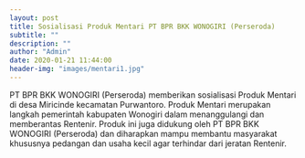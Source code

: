 ```yaml
---
layout: post
title: Sosialisasi Produk Mentari PT BPR BKK WONOGIRI (Perseroda)
subtitle: ""
description: ""
author: "Admin"
date: 2020-01-21 11:44:00
header-img: "images/mentari1.jpg"
---
```

PT BPR BKK WONOGIRI (Perseroda) memberikan sosialisasi Produk Mentari di desa Miricinde kecamatan Purwantoro. Produk Mentari merupakan langkah pemerintah kabupaten Wonogiri dalam menanggulangi dan memberantas Rentenir. Produk ini juga didukung oleh PT BPR BKK WONOGIRI (Perseroda) dan diharapkan mampu membantu masyarakat khususnya pedangan dan usaha kecil agar terhindar dari jeratan Rentenir.





